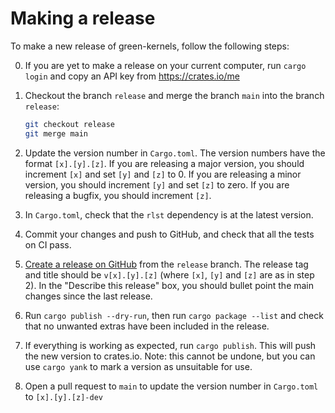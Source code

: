 # Making a release

To make a new release of green-kernels, follow the following steps:

0) If you are yet to make a release on your current computer, run `cargo login` and copy an API
   key from https://crates.io/me

1) Checkout the branch `release` and merge the branch `main` into the branch `release`:
   ```bash
   git checkout release
   git merge main
   ```

2) Update the version number in `Cargo.toml`.
   The version numbers have the format `[x].[y].[z]`. If you are releasing a major
   version, you should increment `[x]` and set `[y]` and `[z]` to 0.
   If you are releasing a minor version, you should increment `[y]` and set `[z]`
   to zero. If you are releasing a bugfix, you should increment `[z]`.

3) In `Cargo.toml`, check that the `rlst` dependency is at the latest version.

4) Commit your changes and push to GitHub, and check that all the tests on CI pass.

5) [Create a release on GitHub](https://github.com/bempp/green-kernels/releases/new) from the `release` branch.
   The release tag and title should be `v[x].[y].[z]` (where `[x]`, `[y]` and `[z]` are as in step 2).
   In the "Describe this release" box, you should bullet point the main changes since the last
   release.

6) Run `cargo publish --dry-run`, then run `cargo package --list` and
   check that no unwanted extras have been included in the release.

7) If everything is working as expected, run `cargo publish`. This will push the new version to
   crates.io. Note: this cannot be undone, but you can use `cargo yank` to mark a version as
   unsuitable for use.

8) Open a pull request to `main` to update the version number in `Cargo.toml` to `[x].[y].[z]-dev`

